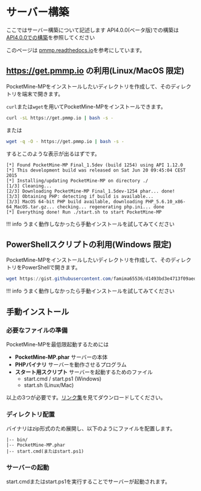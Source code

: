# サーバー構築
ここではサーバー構築について記述します
API4.0.0(ベータ版)での構築は[API4.0.0での構築](./build-in-API4.html)を参照してください

このページは [pmmp.readthedocs.io](https://pmmp.readthedocs.io/en/rtfd/installation/requirements.html)を参考にしています。

## https://get.pmmp.io の利用(Linux/MacOS 限定)
PocketMine-MPをインストールしたいディレクトリを作成して、そのディレクトリを端末で開きます。

`curl`または`wget`を用いてPocketMine-MPをインストールできます。
```bash
curl -sL https://get.pmmp.io | bash -s -
```
または
```bash
wget -q -O - https://get.pmmp.io | bash -s -
```
するとこのような表示が出るはずです。
```
[*] Found PocketMine-MP Final_1.5dev (build 1254) using API 1.12.0
[*] This development build was released on Sat Jun 20 09:45:04 CEST 2015
[*] Installing/updating PocketMine-MP on directory ./
[1/3] Cleaning...
[2/3] Downloading PocketMine-MP Final_1.5dev-1254 phar... done!
[3/3] Obtaining PHP: detecting if build is available...
[3/3] MacOS 64-bit PHP build available, downloading PHP_5.6.10_x86-64_MacOS.tar.gz... checking... regenerating php.ini... done
[*] Everything done! Run ./start.sh to start PocketMine-MP
```
!!! info
    うまく動作しなかったら手動インストールを試してみてください

## PowerShellスクリプトの利用(Windows 限定)
PocketMine-MPをインストールしたいディレクトリを作成して、そのディレクトリをPowerShellで開きます。
```PowerShell
wget https://gist.githubusercontent.com/famima65536/d1493bd3e4713f09aed2c70e428a5064/raw/0935f747077fe3454b329801a93fe30bb1b55919/install.ps1 -OutFile temp-install.ps1; ./temp-install.ps1; Remove-Item temp-install.ps1
```

!!! info
    うまく動作しなかったら手動インストールを試してみてください

## 手動インストール
### 必要なファイルの準備
PocketMine-MPを最低限起動するためには

- **PocketMine-MP.phar** サーバーの本体
- **PHPバイナリ** サーバーを動作させるプログラム
- **スタート用スクリプト** サーバーを起動するためのファイル
    - start.cmd / start.ps1 (Windows)
    - start.sh (Linux/Mac)

以上の3つが必要です。[リンク集](/link.md)を見てダウンロードしてください。

### ディレクトリ配置
バイナリはzip形式のため展開し、以下のようにファイルを配置します。
```
|-- bin/
|-- PocketMine-MP.phar
|-- start.cmd(またはstart.ps1)
```

### サーバーの起動
start.cmdまたはstart.ps1を実行することでサーバーが起動されます。